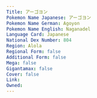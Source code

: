 ```yaml
---
﻿Title: アーゴヨン
Pokemon Name Japanese: アーゴヨン
Pokemon Name German: Agoyon
Pokemon Name English: Naganadel
Language Card: Japanese
National Dex Number: 804
Region: Alola
Regional Form: false
Additional Form: false
Mega: false
Gigantamax: false
Cover: false
Link: 
Owned: 
---
```

